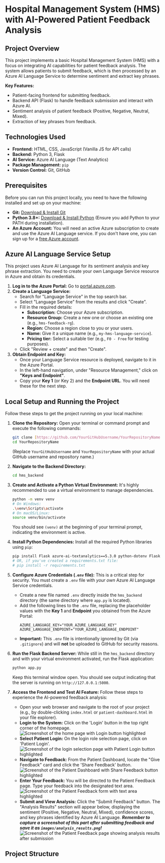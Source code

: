# Hospital Management System (HMS) with AI-Powered Patient Feedback Analysis

## Project Overview

This project implements a basic Hospital Management System (HMS) with a focus on integrating AI capabilities for patient feedback analysis. The system allows patients to submit feedback, which is then processed by an Azure AI Language Service to determine sentiment and extract key phrases.

**Key Features:**
* Patient-facing frontend for submitting feedback.
* Backend API (Flask) to handle feedback submission and interact with Azure AI.
* Sentiment analysis of patient feedback (Positive, Negative, Neutral, Mixed).
* Extraction of key phrases from feedback.

## Technologies Used

* **Frontend:** HTML, CSS, JavaScript (Vanilla JS for API calls)
* **Backend:** Python 3, Flask
* **AI Service:** Azure AI Language (Text Analytics)
* **Package Management:** `pip`
* **Version Control:** Git, GitHub

## Prerequisites

Before you can run this project locally, you need to have the following installed and set up on your machine:

* **Git:** [Download & Install Git](https://git-scm.com/downloads)
* **Python 3.8+:** [Download & Install Python](https://www.python.org/downloads/) (Ensure you add Python to your PATH during installation).
* **An Azure Account:** You will need an active Azure subscription to create and use the Azure AI Language service. If you don't have one, you can sign up for a [free Azure account](https://azure.microsoft.com/free/).

## Azure AI Language Service Setup

This project uses Azure AI Language for its sentiment analysis and key phrase extraction. You need to create your own Language Service resource in Azure and obtain its credentials.

1.  **Log in to the Azure Portal:** Go to [portal.azure.com](https://portal.azure.com/).
2.  **Create a Language Service:**
    * Search for "Language Service" in the top search bar.
    * Select "Language Service" from the results and click "Create".
    * Fill in the required details:
        * **Subscription:** Choose your Azure subscription.
        * **Resource Group:** Create a new one or choose an existing one (e.g., `hms-feedback-rg`).
        * **Region:** Choose a region close to you or your users.
        * **Name:** Give it a unique name (e.g., `my-hms-language-service`).
        * **Pricing tier:** Select a suitable tier (e.g., `F0 - Free` for testing purposes).
    * Click "Review + create" and then "Create".
3.  **Obtain Endpoint and Key:**
    * Once your Language Service resource is deployed, navigate to it in the Azure Portal.
    * In the left-hand navigation, under "Resource Management," click on **"Keys and Endpoint"**.
    * Copy your **Key 1** (or Key 2) and the **Endpoint URL**. You will need these for the next step.

## Local Setup and Running the Project

Follow these steps to get the project running on your local machine:

1.  **Clone the Repository:**
    Open your terminal or command prompt and execute the following commands:
    ```bash
    git clone [https://github.com/YourGitHubUsername/YourRepositoryName.git](https://github.com/YourGitHubUsername/YourRepositoryName.git)
    cd YourRepositoryName
    ```
    (Replace `YourGitHubUsername` and `YourRepositoryName` with your actual GitHub username and repository name.)

2.  **Navigate to the Backend Directory:**
    ```bash
    cd hms_backend
    ```

3.  **Create and Activate a Python Virtual Environment:**
    It's highly recommended to use a virtual environment to manage dependencies.
    ```bash
    python -m venv venv
    # On Windows:
    .\venv\Scripts\activate
    # On macOS/Linux:
    source venv/bin/activate
    ```
    You should see `(venv)` at the beginning of your terminal prompt, indicating the environment is active.

4.  **Install Python Dependencies:**
    Install all the required Python libraries using `pip`:
    ```bash
    pip install Flask azure-ai-textanalytics==5.3.0 python-dotenv Flask-CORS
    # OR, if you've created a requirements.txt file:
    # pip install -r requirements.txt
    ```

5.  **Configure Azure Credentials (`.env` file):**
    This is a critical step for security. You must create a `.env` file with *your own* Azure AI Language Service credentials.
    * Create a new file named `.env` directly inside the `hms_backend` directory (the same directory where `app.py` is located).
    * Add the following lines to the `.env` file, replacing the placeholder values with the **Key 1** and **Endpoint** you obtained from the Azure Portal:
        ```
        AZURE_LANGUAGE_KEY="YOUR_AZURE_LANGUAGE_KEY"
        AZURE_LANGUAGE_ENDPOINT="YOUR_AZURE_LANGUAGE_ENDPOINT"
        ```
    * **Important:** This `.env` file is intentionally ignored by Git (via `.gitignore`) and will **not** be uploaded to GitHub for security reasons.

6.  **Run the Flask Backend Server:**
    While still in the `hms_backend` directory and with your virtual environment activated, run the Flask application:
    ```bash
    python app.py
    ```
    Keep this terminal window open. You should see output indicating that the server is running on `http://127.0.0.1:5000`.

7.  **Access the Frontend and Test AI Feature:**
    Follow these steps to experience the AI-powered feedback analysis:

    * Open your web browser and navigate to the root of your project (e.g., by double-clicking `index.html` or `patient-dashboard.html` in your file explorer).
    * **Login to the System:** Click on the 'Login' button in the top right corner of the homepage.
        ![Screenshot of the home page with Login button highlighted](images/homepage_login.png)
    * **Select Patient Login:** On the login role selection page, click on 'Patient Login'.
        ![Screenshot of the login selection page with Patient Login button highlighted](images/patient_login.png)
    * **Navigate to Feedback:** From the Patient Dashboard, locate the "Give Feedback" card and click the 'Share Feedback' button.
        ![Screenshot of the Patient Dashboard with Share Feedback button highlighted](images/give_feedback.png)
    * **Enter Your Feedback:** You will be directed to the Patient Feedback page. Type your feedback into the designated text area.
        ![Screenshot of the Patient Feedback form with text area highlighted](images/feedback_form.png)
    * **Submit and View Analysis:** Click the "Submit Feedback" button. The "Analysis Results" section will appear below, displaying the sentiment (Positive, Negative, Neutral, Mixed), confidence scores, and key phrases identified by Azure AI Language.
        **_Remember to capture a screenshot of this part after submitting feedback and save it as `images/analysis_results.png`!_**
        ![Screenshot of the Patient Feedback page showing analysis results after submission](images/analysis_results.png)

## Project Structure